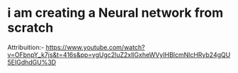 # i am creating a Neural network from scratch

Attribuition:-
https://www.youtube.com/watch?v=OFbnpY_k7js&t=416s&pp=ygUgc2luZ2xlIGxheWVyIHBlcmNlcHRyb24gQU5EIGdhdGU%3D
